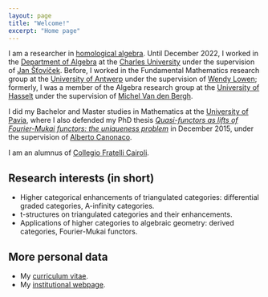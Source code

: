 ```yaml
---
layout: page
title: "Welcome!"
excerpt: "Home page"
---
```


I am a researcher in [homological algebra](https://en.wikipedia.org/wiki/Homological_algebra). Until December 2022, I worked in the [Department of Algebra](https://www.mff.cuni.cz/en/faculty/organizational-structure/department?code=301) at the [Charles University](https://cuni.cz/uken-1.html) under the supervision of [Jan Šťovíček](https://www2.karlin.mff.cuni.cz/~stovicek/). Before, I worked in the Fundamental Mathematics research group at the [University of Antwerp](https://www.uantwerpen.be/) under the supervision of [Wendy Lowen](https://win.uantwerpen.be/~wlowen/welcome.html); formerly, I was a member of the Algebra research group at the [University of Hasselt](https://www.uhasselt.be/) under the supervision of [Michel Van den Bergh](http://hardy.uhasselt.be/personal/vdbergh/Members/michel_id.html).

I did my Bachelor and Master studies in Mathematics at the [University of Pavia](https://web.unipv.it/), where I also defended my PhD thesis [*Quasi-functors as lifts of Fourier-Mukai functors: the uniqueness problem*](https://fgenovese1987.github.io/documents/thesis_phd.pdf) in December 2015, under the supervision of [Alberto Canonaco](http://www-dimat.unipv.it/canonaco/).

I am an alumnus of [Collegio Fratelli Cairoli](https://www.collegiocairoli.it/).

## Research interests (in short)
- Higher categorical enhancements of triangulated categories: differential graded categories, A-infinity categories.
- t-structures on triangulated categories and their enhancements.
- Applications of higher categories to algebraic geometry: derived categories, Fourier-Mukai functors.

## More personal data
- My [curriculum vitae](https://fgenovese1987.github.io/documents/cv_eng.pdf).
- My [institutional webpage](https://www.mff.cuni.cz/en/faculty/organizational-structure/people?hdl=14441).
